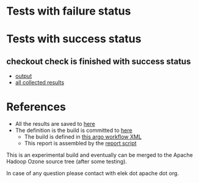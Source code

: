 # Tests with failure status


# Tests with success status

## checkout check is finished with success status

   * [output](https://raw.githubusercontent.com/elek/ozone-ci/master/pr/pr-hdds-2180-rk6jj/checkout/output.log)
   * [all collected results](https://github.com/elek/ozone-ci/tree/master/pr/pr-hdds-2180-rk6jj/checkout)




# References

 * All the results are saved to [here](https://github.com/elek/ozone-ci/tree/master/pr/pr-hdds-2180-rk6jj/)
 * The definition is the build is committed to [here](https://github.com/elek/argo-ozone)
    * The build is defined in [this argo workflow XML](https://github.com/elek/argo-ozone/blob/master/ozone-build.yaml)
    * This report is assembled by the [report script](https://github.com/elek/argo-ozone/blob/master/scripts/report.sh)

This is an experimental build and eventually can be merged to the Apache Hadoop Ozone source tree (after some testing).

In case of any question please contact with elek dot apache dot org.

